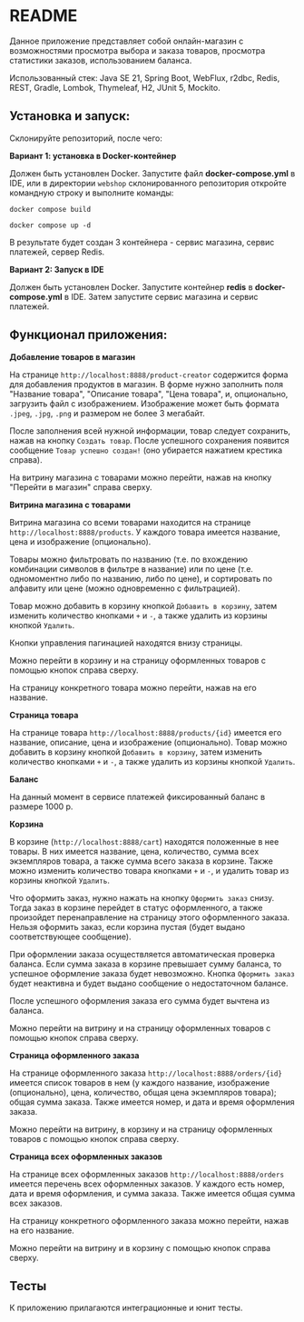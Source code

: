 __README__
==========

Данное приложение представляет собой онлайн-магазин с возможностями просмотра выбора и заказа товаров, просмотра 
статистики заказов, использованием баланса.

Использованный стек: Java SE 21, Spring Boot, WebFlux, r2dbc, Redis, REST, Gradle, Lombok, Thymeleaf, H2, JUnit 5, Mockito.

Установка и запуск:
-----------------------------------

Склонируйте репозиторий, после чего:

**Вариант 1: установка в Docker-контейнер**

Должен быть установлен Docker. Запустите файл **docker-compose.yml** в IDE, или в директории ```webshop``` 
склонированного репозитория откройте командную строку и выполните команды:

```docker compose build```

```docker compose up -d```

В результате будет создан 3 контейнера - сервис магазина, сервис платежей, сервер Redis.

**Вариант 2: Запуск в IDE**

Должен быть установлен Docker. Запустите контейнер  **redis** в **docker-compose.yml** в IDE. Затем запустите
сервис магазина и сервис платежей.

Функционал приложения:
------------------------------------------

**Добавление товаров в магазин**

На странице ```http://localhost:8888/product-creator``` содержится форма для добавления продуктов в магазин. В форме 
нужно заполнить поля "Название товара", "Описание товара", "Цена товара", и, опционально, загрузить файл с изображением.
Изображение может быть формата ```.jpeg```, ```.jpg```, ```.png``` и размером не более 3 мегабайт.

После заполнения всей нужной информации, товар следует сохранить, нажав на кнопку ```Создать товар```. 
После успешного сохранения появится сообщение ```Товар успешно создан!``` (оно убирается нажатием крестика справа).

На витрину магазина с товарами можно перейти, нажав на кнопку "Перейти в магазин" справа сверху.

**Витрина магазина с товарами**

Витрина магазина со всеми товарами находится на странице ```http://localhost:8888/products```. У каждого товара 
имеется название, цена и изображение (опционально).

Товары можно фильтровать по названию (т.е. по вхождению комбинации символов в фильтре в название) или по цене 
(т.е. одномоментно либо по названию, либо по цене), и сортировать по алфавиту или цене (можно одновременно 
с фильтрацией). 

Товар можно добавить в корзину кнопкой ```Добавить в корзину```, затем изменить количество кнопками ```+``` и ```-```, 
а также удалить из корзины кнопкой ```Удалить```.

Кнопки управления пагинацией находятся внизу страницы.

Можно перейти в корзину и на страницу оформленных товаров с помощью кнопок справа сверху.

На страницу конкретного товара можно перейти, нажав на его название.

**Страница товара**

На странице товара ```http://localhost:8888/products/{id}``` имеется его название, описание, цена и 
изображение (опционально). Товар можно добавить в корзину кнопкой ```Добавить в корзину```, затем изменить количество 
кнопками ```+``` и ```-```, а также удалить из корзины кнопкой ```Удалить```.

**Баланс**

На данный момент в сервисе платежей фиксированный баланс в размере 1000 р.

**Корзина**

В корзине (```http://localhost:8888/cart```) находятся положенные в нее товары. В них имеется название, цена, 
количество, сумма всех экземпляров товара, а также сумма всего заказа в корзине. Также можно изменить количество
товара кнопками ```+``` и ```-```, и удалить товар из корзины кнопкой ```Удалить```.

Что оформить заказ, нужно нажать на кнопку ```Оформить заказ``` снизу. Тогда заказ в корзине перейдет в статус 
оформленного, а также произойдет перенаправление на страницу этого оформленного заказа. Нельзя оформить заказ, если 
корзина пустая (будет выдано соответствующее сообщение).

При оформлении заказа осуществляется автоматическая проверка баланса. Если сумма заказа в корзине превышает сумму 
баланса, то успешное оформление заказа будет невозможно. Кнопка ```Оформить заказ``` будет неактивна и будет выдано 
сообщение о недостаточном балансе.

После успешного оформления заказа его сумма будет вычтена из баланса.  

Можно перейти на витрину и на страницу оформленных товаров с помощью кнопок справа сверху. 

**Страница оформленного заказа**

На странице оформленного заказа ```http://localhost:8888/orders/{id}``` имеется список товаров в нем (у каждого 
название, изображение (опционально), цена, количество, общая цена экземпляров товара); общая сумма заказа. Также 
имеется номер, и дата и время оформления заказа.

Можно перейти на витрину, в корзину и на страницу оформленных товаров с помощью кнопок справа сверху.

**Страница всех оформленных заказов**

На странице всех оформленных заказов ```http://localhost:8888/orders``` имеется перечень всех оформленных заказов. 
У каждого есть номер, дата и время оформления, и сумма заказа. Также имеется общая сумма всех заказов.

На страницу конкретного оформленного заказа можно перейти, нажав на его название.

Можно перейти на витрину и в корзину с помощью кнопок справа сверху.

Тесты
------------------------------------------

К приложению прилагаются интеграционные и юнит тесты.